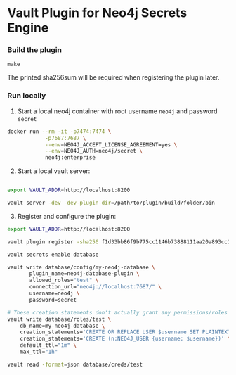 # Vault Plugin for Neo4j Secrets Engine
### Build the plugin
```
make
```
The printed sha256sum will be required when registering the plugin later.


### Run locally

1) Start a local neo4j container with root username `neo4j` and password `secret`
```bash
docker run --rm -it -p7474:7474 \
            -p7687:7687 \
            --env=NEO4J_ACCEPT_LICENSE_AGREEMENT=yes \
            --env=NEO4J_AUTH=neo4j/secret \
            neo4j:enterprise
```

2) Start a local vault server:
```bash

export VAULT_ADDR=http://localhost:8200

vault server -dev -dev-plugin-dir=/path/to/plugin/build/folder/bin
```

3) Register and configure the plugin:
```bash
export VAULT_ADDR=http://localhost:8200

vault plugin register -sha256 f1d33bb86f9b775cc1146b73888111aa20a893cc185cccc49ad1bdc6b5309deb database neo4j-database-plugin

vault secrets enable database

vault write database/config/my-neo4j-database \
       plugin_name=neo4j-database-plugin \
       allowed_roles="test" \
       connection_url="neo4j://localhost:7687/" \
       username=neo4j \
       password=secret

# These creation statements don't actually grant any permissions/roles
vault write database/roles/test \
    db_name=my-neo4j-database \
    creation_statements='CREATE OR REPLACE USER $username SET PLAINTEXT PASSWORD $password' \
    creation_statements='CREATE (n:NEO4J_USER {username: $username})' \
    default_ttl="1m" \
    max_ttl="1h"

vault read -format=json database/creds/test
```
